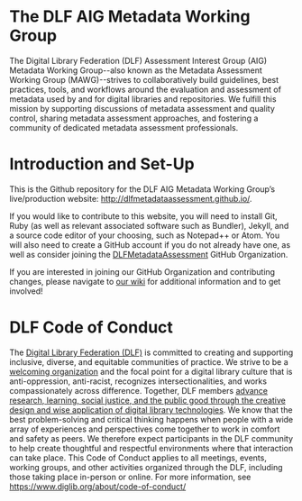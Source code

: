 # The DLF AIG Metadata Working Group

The  Digital Library Federation (DLF) Assessment Interest Group (AIG) Metadata Working Group--also known as the Metadata Assessment Working Group (MAWG)--strives to collaboratively build guidelines, best practices, tools, and workflows around the evaluation and assessment of metadata used by and for digital libraries and repositories. We fulfill this mission by supporting discussions of metadata assessment and quality control, sharing metadata assessment approaches, and fostering a community of dedicated metadata assessment professionals.

# Introduction and Set-Up

This is the Github repository for the DLF AIG Metadata Working Group’s live/production website: http://dlfmetadataassessment.github.io/.

If you would like to contribute to this website, you will need to install Git, Ruby (as well as relevant associated software such as Bundler), Jekyll, and a source code editor of your choosing, such as Notepad++ or Atom. You will also need to create a GitHub account if you do not already have one, as well as consider joining the [DLFMetadataAssessment](https://github.com/DLFMetadataAssessment) GitHub Organization. 

If you are interested in joining our GitHub Organization and contributing changes, please navigate to [our wiki](https://wiki.diglib.org/Assessment:Metadata) for additional information and to get involved!

# DLF Code of Conduct

The [Digital Library Federation (DLF)](https://www.diglib.org/) is committed to creating and supporting inclusive, diverse, and equitable communities of practice. We strive to be a [welcoming organization](https://www.diglib.org/members/join/) and the focal point for a digital library culture that is anti-oppression, anti-racist, recognizes intersectionalities, and works compassionately across difference. Together, DLF members [advance research, learning, social justice, and the public good through the creative design and wise application of digital library technologies](https://www.diglib.org/about/). We know that the best problem-solving and critical thinking happens when people with a wide array of experiences and perspectives come together to work in comfort and safety as peers. We therefore expect participants in the DLF community to help create thoughtful and respectful environments where that interaction can take place. This Code of Conduct applies to all meetings, events, working groups, and other activities organized through the DLF, including those taking place in-person or online. For more information, see https://www.diglib.org/about/code-of-conduct/ 

